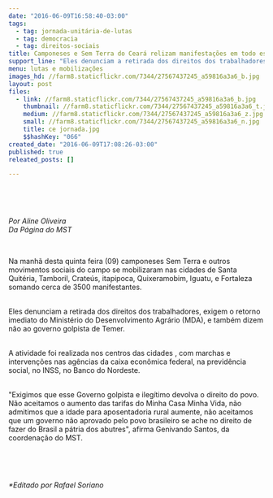 ```yaml
---
date: "2016-06-09T16:58:40-03:00"
tags:
  - tag: jornada-unitária-de-lutas
  - tag: democracia
  - tag: direitos-sociais
title: Camponeses e Sem Terra do Ceará relizam manifestações em todo estado
support_line: "Eles denunciam a retirada dos direitos dos trabalhadores, exigem o retorno imediato do Ministério do Desenvolvimento Agrário, e também dizem não ao governo golpista de Temer."
menu: lutas e mobilizações
images_hd: //farm8.staticflickr.com/7344/27567437245_a59816a3a6_b.jpg
layout: post
files:
  - link: //farm8.staticflickr.com/7344/27567437245_a59816a3a6_b.jpg
    thumbnail: //farm8.staticflickr.com/7344/27567437245_a59816a3a6_t.jpg
    medium: //farm8.staticflickr.com/7344/27567437245_a59816a3a6_z.jpg
    small: //farm8.staticflickr.com/7344/27567437245_a59816a3a6_n.jpg
    title: ce jornada.jpg
    $$hashKey: "066"
created_date: "2016-06-09T17:08:26-03:00"
published: true
releated_posts: []

---
```

<p>&nbsp;</p>

<p>&nbsp;</p>

<p><em>Por Aline Oliveira<br />
Da P&aacute;gina do MST</em></p>

<p>&nbsp;</p>

<p>Na manh&atilde; desta quinta feira (09) camponeses Sem Terra e outros movimentos sociais do campo se mobilizaram nas cidades de Santa Quit&eacute;ria, Tamboril, Crate&uacute;s, itapipoca, Quixeramobim, Iguatu, e Fortaleza somando cerca de 3500 manifestantes.</p>

<p><br />
Eles denunciam a retirada dos direitos dos trabalhadores, exigem o retorno imediato do Minist&eacute;rio do Desenvolvimento Agr&aacute;rio (MDA), e tamb&eacute;m dizem n&atilde;o ao governo golpista de Temer.</p>

<p><br />
A atividade foi realizada nos centros das cidades , com marchas e interven&ccedil;&otilde;es nas ag&ecirc;ncias da caixa econ&ocirc;mica federal, na previd&ecirc;ncia social, no INSS, no Banco do Nordeste.</p>

<p><br />
&quot;Exigimos que esse Governo golpista e ileg&iacute;timo devolva o direito do povo. N&atilde;o aceitamos o aumento das tarifas do Minha Casa Minha Vida, n&atilde;o admitimos que a idade para aposentadoria rural aumente, n&atilde;o aceitamos que um governo n&atilde;o aprovado pelo povo brasileiro se ache no direito de fazer do Brasil a p&aacute;tria dos abutres&quot;, afirma Genivando Santos, da coordena&ccedil;&atilde;o do MST.</p>

<p>&nbsp;</p>

<p>&nbsp;</p>

<p><em>*Editado por Rafael Soriano</em></p>
